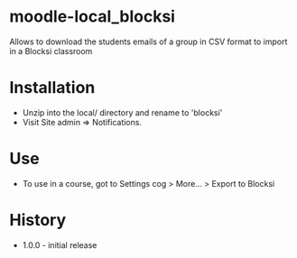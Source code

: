 moodle-local_blocksi
====================

Allows to download the students emails of a group in CSV format to import in a Blocksi classroom

Installation
============

* Unzip into the local/ directory and rename to 'blocksi'
* Visit Site admin => Notifications.

Use
===

* To use in a course, got to Settings cog > More... > Export to Blocksi

History
======

* 1.0.0 - initial release
